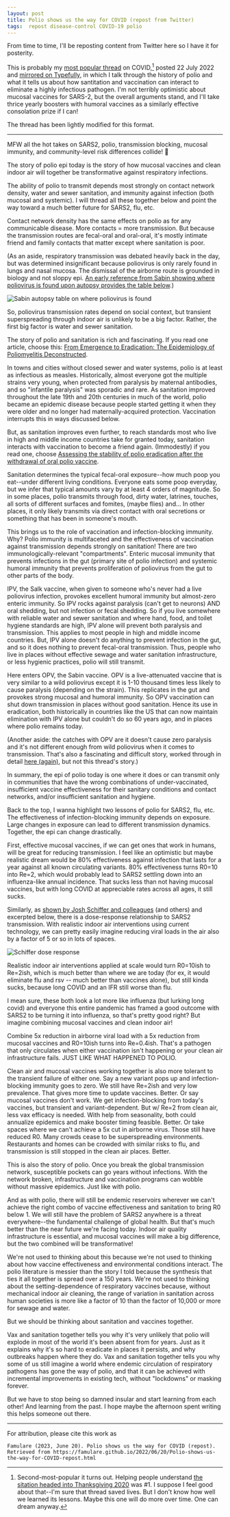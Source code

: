 ```yaml
---
layout: post
title: Polio shows us the way for COVID (repost from Twitter)
tags:  repost disease-control COVID-19 polio
---
```


From time to time, I'll be reposting content from Twitter here so I have it for posterity. 

This is probably my [most popular thread](https://twitter.com/famulare_mike/status/1550617477461053440?s=20) on COVID,[^1] posted 22 July 2022 and [mirrored on Typefully](https://typefully.com/famulare_mike/o7ZUHuD), in which I talk through the history of polio and what it tells us about how santitation and vaccination can interact to eliminate a highly infectious pathogen. I'm not terribly optimistic about mucosal vaccines for SARS-2, but the overall arguments stand, and I'll take thrice yearly boosters with humoral vaccines as a similarly effective consolation prize if I can! 

[^1]: Second-most-popular it turns out. Helping people understand [the sitation headed into Thanksgiving 2020](https://twitter.com/famulare_mike/status/1328858771733454850) was #1. I suppose I feel good about that--I'm sure that thread saved lives. But I don't know how well we learned its lessons. Maybe this one will do more over time. One can dream anyway.

The thread has been lightly modified for this format.

---
MFW all the hot takes on SARS2, polio, transmission blocking, mucosal immunity, and community-level risk differences collide! 🤯

The story of polio epi today is the story of how mucosal vaccines and clean indoor air will together be transformative against respiratory infections.

The ability of polio to transmit depends most strongly on contact network density, water and sewer sanitation, and immunity against infection (both mucosal and systemic). I will thread all these together below and point the way toward a much better future for SARS2, flu, etc.

Contact network density has the same effects on polio as for any communicable disease. More contacts = more transmission. But because the transmission routes are fecal-oral and oral-oral, it's mostly intimate friend and family contacts that matter except where sanitation is poor.

(As an aside, respiratory transmission was debated heavily back in the day, but was determined insignificant because poliovirus is only rarely found in lungs and nasal mucosa. The dismissal of the airborne route is grounded in biology and not sloppy epi. [An early reference from Sabin showing where poliovirus is found upon autopsy provides the table below](ncbi.nlm.nih.gov/pmc/articles/PMC2135158/pdf/771.pdf).)

![Sabin autopsy table on where poliovirus is found](assets/IMG_0042.png)

So, poliovirus transmission rates depend on social context, but transient superspreading through indoor air is unlikely to be a big factor. Rather, the first big factor is water and sewer sanitation.

The story of polio and sanitation is rich and fascinating. If you read one article, choose this: [From Emergence to Eradication: The Epidemiology of Poliomyelitis Deconstructed](https://www.ncbi.nlm.nih.gov/pmc/articles/PMC2991634/).

In towns and cities without closed sewer and water systems, polio is at least as infectious as measles. Historically, almost everyone got the multiple strains very young, when protected from paralysis by maternal antibodies, and so "infantile paralysis" was sporadic and rare. As sanitation improved throughout the late 19th and 20th centuries in much of the world, polio became an epidemic disease because people started getting it when they were older and no longer had maternally-acquired protection. Vaccination interrupts this in ways discussed below.

But, as sanitation improves even further, to reach standards most who live in high and middle income countries take for granted today, sanitation interacts with vaccination to become a friend again. (Immodestly) if you read one, choose [Assessing the stability of polio eradication after the withdrawal of oral polio vaccine](https://journals.plos.org/plosbiology/article?id=10.1371/journal.pbio.2002468).

Sanitation determines the typical fecal-oral exposure--how much poop you eat--under different living conditions. Everyone eats some poop everyday, but we infer that typical amounts vary by at least 4 orders of magnitude. So in some places, polio transmits through food, dirty water, latrines, touches, all sorts of different surfaces and fomites, (maybe flies) and... In other places, it only likely transmits via direct contact with oral secretions or something that has been in someone's mouth.

This brings us to the role of vaccination and infection-blocking immunity. Why? Polio immunity is multifaceted and the effectiveness of vaccination against transmission depends strongly on sanitation! There are two immunologically-relevant "compartments". Enteric mucosal immunity that prevents infections in the gut (primary site of polio infection) and systemic humoral immunity that prevents proliferation of poliovirus from the gut to other parts of the body.

IPV, the Salk vaccine, when given to someone who's never had a live poliovirus infection, provokes excellent humoral immunity but almost-zero enteric immunity. So IPV rocks against paralysis (can't get to neurons) AND oral shedding, but not infection or fecal shedding. So if you live somewhere with reliable water and sewer sanitation and where hand, food, and toilet hygiene standards are high, IPV alone will prevent both paralysis and transmission. This applies to most people in high and middle income countries. But, IPV alone doesn't do anything to prevent infection in the gut, and so it does nothing to prevent fecal-oral transmission. Thus, people who live in places without effective sewage and water sanitation infrastructure, or less hygienic practices, polio will still transmit.

Here enters OPV, the Sabin vaccine. OPV is a live-attenuated vaccine that is very similar to a wild poliovirus except it is 1-10 thousand times less likely to cause paralysis (depending on the strain). This replicates in the gut and provokes strong mucosal and humoral immunity. So OPV vaccination can shut down transmission in places without good sanitation. Hence its use in eradication, both historically in countries like the US that can now maintain elimination with IPV alone but couldn't do so 60 years ago, and in places where polio remains today.

(Another aside: the catches with OPV are it doesn't cause zero paralysis and it's not different enough from wild poliovirus when it comes to transmission. That's also a fascinating and difficult story, worked through in detail [here (again)](https://journals.plos.org/plosbiology/article?id=10.1371/journal.pbio.2002468), but not this thread's story.)

In summary, the epi of polio today is one where it does or can transmit only in communities that have the wrong combinations of under-vaccinated, insufficient vaccine effectiveness for their sanitary conditions and contact networks, and/or insufficient sanitation and hygiene.

Back to the top, I wanna highlight two lessons of polio for SARS2, flu, etc. The effectiveness of infection-blocking immunity depends on exposure. Large changes in exposure can lead to different transmission dynamics. Together, the epi can change drastically.

First, effective mucosal vaccines, if we can get ones that work in humans, will be great for reducing transmission. I feel like an optimistic but maybe realistic dream would be 80% effectiveness against infection that lasts for a year against all known circulating variants. 80% effectiveness turns R0=10 into Re=2, which would probably lead to SARS2 settling down into an influenza-like annual incidence. That sucks less than not having mucosal vaccines, but with long COVID at appreciable rates across all ages, it still sucks.

Similarly, as [shown by Josh Schiffer and colleagues](elifesciences.org/articles/63537) (and others) and excerpted below, there is a dose-response relationship to SARS2 transmission. With realistic indoor air interventions using current technology, we can pretty easily imagine reducing viral loads in the air also by a factor of 5 or so in lots of spaces.

![Schiffer dose response](assets/IMG_0043.png)

Realistic indoor air interventions applied at scale would turn R0=10ish to Re=2ish, which is much better than where we are today (for ex, it would eliminate flu and rsv -- much better than vaccines alone), but still kinda sucks, because long COVID and an IFR still worse than flu.

I mean sure, these both look a lot more like influenza (but lurking long covid) and everyone this entire pandemic has framed a good outcome with SARS2 to be turning it into influenza, so that's pretty good right? But imagine combining mucosal vaccines and clean indoor air!

Combine 5x reduction in airborne viral load with a 5x reduction from mucosal vaccines and R0=10ish turns into Re=0.4ish. That's a pathogen that only circulates when either vaccination isn't happening or your clean air infrastructure fails. JUST LIKE WHAT HAPPENED TO POLIO.

Clean air and mucosal vaccines working together is also more tolerant to the transient failure of either one. Say a new variant pops up and infection-blocking immunity goes to zero. We still have Re=2ish and very low prevalence. That gives more time to update vaccines. Better. Or say mucosal vaccines don't work. We get infection-blocking from today's vaccines, but transient and variant-dependent. But w/ Re=2 from clean air, less vax efficacy is needed. With help from seasonality, both could annualize epidemics and make booster timing feasible. Better. Or take spaces where we can't achieve a 5x cut in airborne virus. Those still have reduced R0. Many crowds cease to be superspreading environments. Restaurants and homes can be crowded with similar risks to flu, and transmission is still stopped in the clean air places. Better.

This is also the story of polio. Once you break the global transmission network, susceptible pockets can go years without infections. With the network broken, infrastructure and vaccination programs can wobble without massive epidemics. Just like with polio.

And as with polio, there will still be endemic reservoirs wherever we can't achieve the right combo of vaccine effectiveness and sanitation to bring R0 below 1. We will still have the problem of SARS2 anywhere is a threat everywhere--the fundamental challenge of global health. But that's much better than the near future we're facing today. Indoor air quality infrastructure is essential, and mucosal vaccines will make a big difference, but the two combined will be transformative!

We're not used to thinking about this because we're not used to thinking about how vaccine effectiveness and environmental conditions interact. The polio literature is messier than the story I told because the synthesis that ties it all together is spread over a 150 years. We're not used to thinking about the setting-dependence of respiratory vaccines because, without mechanical indoor air cleaning, the range of variation in sanitation across human societies is more like a factor of 10 than the factor of 10,000 or more for sewage and water. 

But we should be thinking about sanitation and vaccines together.

Vax and sanitation together tells you why it's very unlikely that polio will explode in most of the world it's been absent from for years. Just as it explains why it's so hard to eradicate in places it persists, and why outbreaks happen where they do. Vax and sanitation together tells you why some of us still imagine a world where endemic circulation of respiratory pathogens has gone the way of polio, and that it can be achieved with incremental improvements in existing tech, without "lockdowns" or masking forever.

But we have to stop being so damned insular and start learning from each other! And learning from the past. I hope maybe the afternoon spent writing this helps someone out there.

___

For attribution, please cite this work as

`Famulare (2023, June 20). Polio shows us the way for COVID (repost). Retrieved from https://famulare.github.io/2022/06/20/Polio-shows-us-the-way-for-COVID-repost.html`
